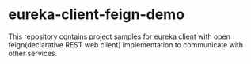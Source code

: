 # eureka-client-feign-demo

This repository contains project samples for eureka client with open feign(declarative REST web client) implementation to communicate with other services.
